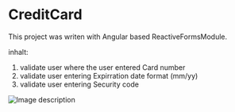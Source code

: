 # CreditCard

This project was writen with Angular based ReactiveFormsModule.

inhalt:
1. validate user where the user entered Card number
2. validate user entering Expirration date format (mm/yy)
3. validate user entering Security code


![Image description](http://www.unklick.de/images/credit_card.jpg)